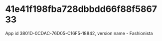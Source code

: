 # 41e41f198fba728dbbdd66f88f586733
App id 3801D-0CDAC-76D05-C16F5-18842, version name - Fashionista
